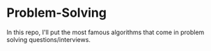 # Problem-Solving

In this repo, I'll put the most famous algorithms that come in problem solving questions/interviews.
